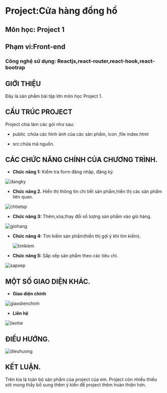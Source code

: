 # Project:Cửa hàng đồng hồ

## Môn học: Project 1
## Phạm vi:Front-end
### Công nghệ sử dụng: Reactjs,react-router,react-hook,react-bootrap
## GIỚI THIỆU
Đây là sản phẩm bài tập lớn môn học Project 1.
## CẤU TRÚC PROJECT
Project chia làm các gói như sau:
  * public :chứa các hình ảnh của các sản phẩm, icon ,file index.html

  * src:chứa mã nguồn.
  
## CÁC CHỨC NĂNG CHÍNH CỦA CHƯƠNG TRÌNH.
* **Chức năng 1:** Kiểm tra form đăng nhập, đăng ký.

![dangky](https://github.com/tuyentran2222/project1_cuahangdongho/blob/master/ImageProject/dangky.png)

* **Chức năng 2.** Hiển thị thông tin chi tiết sản phẩm,hiển thị các sản phẩm liên quan.


 ![chtietsp](https://github.com/tuyentran2222/project1_cuahangdongho/blob/master/ImageProject/chitietsp.png)

* **Chức năng 3:** Thêm,xóa,thay đổi số lượng sản phẩm vào giỏ hàng.


 ![giohang](https://github.com/tuyentran2222/project1_cuahangdongho/blob/master/ImageProject/giohang.png)

* **Chức năng 4:** Tìm kiếm sản phẩm(hiển thị gợi ý khi tìm kiếm).

  ![timkiem](https://github.com/tuyentran2222/project1_cuahangdongho/blob/master/ImageProject/timkiem.png)
  
* **Chức năng 5:** Sắp xếp sản phẩm theo các tiêu chí.

 ![sapxep](https://github.com/tuyentran2222/project1_cuahangdongho/blob/master/ImageProject/sapxep.png)

## MỘT SỐ GIAO DIỆN KHÁC.
* **Giao diện chính**

 ![giaodienchinh](https://github.com/tuyentran2222/project1_cuahangdongho/blob/master/ImageProject/giaodienchinh.png)

* **Liên hệ** 

![lienhe](https://github.com/tuyentran2222/project1_cuahangdongho/blob/master/ImageProject/lienhe.png)

## ĐIỀU HƯỚNG.

![dieuhuong](https://github.com/tuyentran2222/project1_cuahangdongho/blob/master/ImageProject/dieuhuong.png)

## KẾT LUẬN.

Trên kia là toàn bộ sản phẩm của project của em.
Project còn nhiều thiếu sót mong thầy bổ sung thêm ý kiến để project thêm hoàn thiện hơn.




